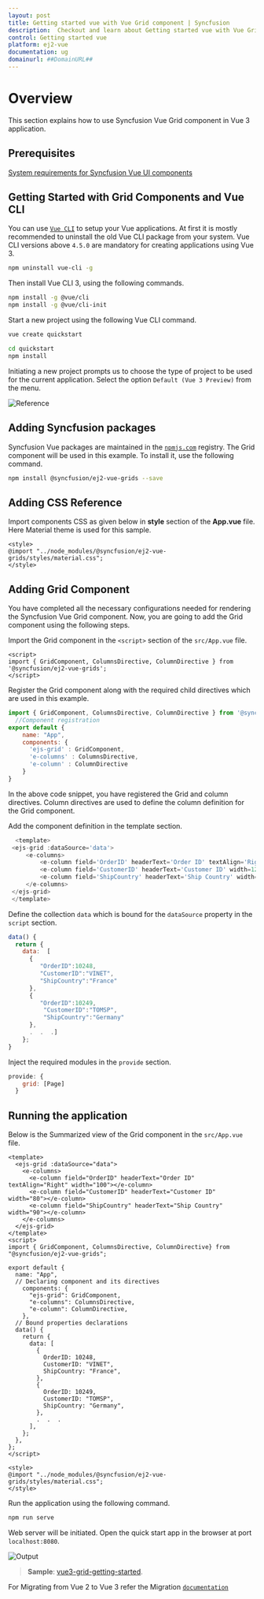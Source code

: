 ```yaml
---
layout: post
title: Getting started vue with Vue Grid component | Syncfusion
description:  Checkout and learn about Getting started vue with Vue Grid component of Syncfusion Essential JS 2 and more details.
control: Getting started vue 
platform: ej2-vue
documentation: ug
domainurl: ##DomainURL##
---
```


# Overview

This section explains how to use Syncfusion Vue Grid component in Vue 3 application.

## Prerequisites

[System requirements for Syncfusion Vue UI components](https://ej2.syncfusion.com/vue/documentation/system-requirements/)

## Getting Started with Grid Components and Vue CLI

You can use [`Vue CLI`](https://github.com/vuejs/vue-cli) to setup your Vue applications. At first it is mostly recommended to uninstall the old Vue CLI package from your system. Vue CLI versions above `4.5.0` are mandatory for creating applications using Vue 3.

```bash
npm uninstall vue-cli -g
```

Then install Vue CLI 3, using the following commands.

```bash
npm install -g @vue/cli
npm install -g @vue/cli-init
```

Start a new project using the following Vue CLI command.

```bash
vue create quickstart

cd quickstart
npm install

```

Initiating a new project prompts us to choose the type of project to be used for the current application. Select the option `Default (Vue 3 Preview)` from the menu.

![Reference](images/vue3-terminal.png)

## Adding Syncfusion packages

Syncfusion Vue packages are maintained in the [`npmjs.com`](https://www.npmjs.com/~syncfusionorg) registry. The Grid component will be used in this example. To install it, use the following command.

```bash
npm install @syncfusion/ej2-vue-grids --save
```

## Adding CSS Reference

Import components CSS as given below in **style** section of the **App.vue** file. Here Material theme is used for this sample.

```
<style>
@import "../node_modules/@syncfusion/ej2-vue-grids/styles/material.css";
</style>
```

## Adding Grid Component

You have completed all the necessary configurations needed for rendering the Syncfusion Vue Grid component. Now, you are going to add the Grid component using the following steps.

Import the Grid component in the `<script>` section of the `src/App.vue` file.

   ```
   <script>
   import { GridComponent, ColumnsDirective, ColumnDirective } from '@syncfusion/ej2-vue-grids';
   </script>

   ```

Register the Grid component along with the required child directives which are used in this example.

```js
import { GridComponent, ColumnsDirective, ColumnDirective } from '@syncfusion/ej2-vue-grids';
  //Component registration
export default {
    name: "App",
    components: {
      'ejs-grid' : GridComponent,
      'e-columns' : ColumnsDirective,
      'e-column' : ColumnDirective
    }
}
```

In the above code snippet, you have registered the Grid and column directives. Column directives are used to define the column definition for the Grid component.

Add the component definition in the template section.

```ts
  <template>
 <ejs-grid :dataSource='data'>
     <e-columns>
         <e-column field='OrderID' headerText='Order ID' textAlign='Right'  width=100></e-column>
         <e-column field='CustomerID' headerText='Customer ID' width=120></e-column>
         <e-column field='ShipCountry' headerText='Ship Country' width=150></e-column>
     </e-columns>
 </ejs-grid>
 </template>

 ```

Define the collection `data` which is bound for the `dataSource` property in the `script` section.

```js
data() {
  return {
    data:  [
      {
         "OrderID":10248,
         "CustomerID":"VINET",
         "ShipCountry":"France"
      },
      {
         "OrderID":10249,
          "CustomerID":"TOMSP",
          "ShipCountry":"Germany"
      },
      .  .  .]
    };
}

```

Inject the required modules in the `provide` section.

```js
provide: {
    grid: [Page]
  }
```

## Running the application

Below is the Summarized view of the Grid component in the `src/App.vue` file.

```
<template>
  <ejs-grid :dataSource="data">
    <e-columns>
      <e-column field="OrderID" headerText="Order ID" textAlign="Right" width="100"></e-column>
      <e-column field="CustomerID" headerText="Customer ID"  width="80"></e-column>
      <e-column field="ShipCountry" headerText="Ship Country" width="90"></e-column>
    </e-columns>
  </ejs-grid>
</template>
<script>
import { GridComponent, ColumnsDirective, ColumnDirective} from "@syncfusion/ej2-vue-grids";

export default {
  name: "App",
  // Declaring component and its directives
    components: {
      "ejs-grid": GridComponent,
      "e-columns": ColumnsDirective,
      "e-column": ColumnDirective,
    },
  // Bound properties declarations
  data() {
    return {
      data: [
        {
          OrderID: 10248,
          CustomerID: "VINET",
          ShipCountry: "France",
        },
        {
          OrderID: 10249,
          CustomerID: "TOMSP",
          ShipCountry: "Germany",
        },
        .  .  .
      ],
    };
  },
};
</script>

<style>
@import "../node_modules/@syncfusion/ej2-vue-grids/styles/material.css";
</style>
```

Run the application using the following command.

```bash
npm run serve
```

Web server will be initiated. Open the quick start app in the browser at port `localhost:8080`.

![Output](images/Vue3-grid-demo.PNG)

> **Sample**: [vue3-grid-getting-started](https://github.com/SyncfusionExamples/EJ2-Vue3-gettingstarted).

For Migrating from Vue 2 to Vue 3 refer the Migration [`documentation`](https://ej2.syncfusion.com/vue/documentation/getting-started/vue3-tutorial/#migration-from-vue-2-to-vue-3)
